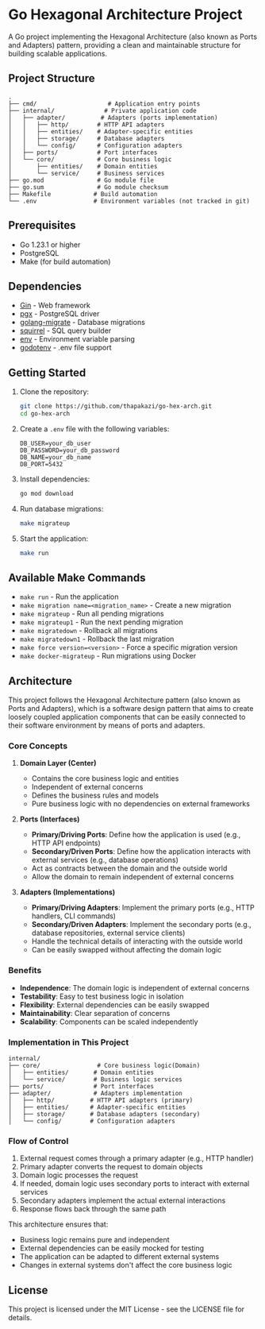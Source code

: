 # Go Hexagonal Architecture Project

A Go project implementing the Hexagonal Architecture (also known as Ports and Adapters) pattern, providing a clean and maintainable structure for building scalable applications.

## Project Structure

```
.
├── cmd/                    # Application entry points
├── internal/              # Private application code
│   ├── adapter/          # Adapters (ports implementation)
│   │   ├── http/        # HTTP API adapters
│   │   ├── entities/    # Adapter-specific entities
│   │   ├── storage/     # Database adapters
│   │   └── config/      # Configuration adapters
│   ├── ports/           # Port interfaces
│   └── core/            # Core business logic
│       ├── entities/    # Domain entities
│       └── service/     # Business services
├── go.mod               # Go module file
├── go.sum               # Go module checksum
├── Makefile            # Build automation
└── .env                # Environment variables (not tracked in git)
```

## Prerequisites

- Go 1.23.1 or higher
- PostgreSQL
- Make (for build automation)

## Dependencies

- [Gin](https://github.com/gin-gonic/gin) - Web framework
- [pgx](https://github.com/jackc/pgx) - PostgreSQL driver
- [golang-migrate](https://github.com/golang-migrate/migrate) - Database migrations
- [squirrel](https://github.com/Masterminds/squirrel) - SQL query builder
- [env](https://github.com/caarlos0/env) - Environment variable parsing
- [godotenv](https://github.com/joho/godotenv) - .env file support

## Getting Started

1. Clone the repository:
   ```bash
   git clone https://github.com/thapakazi/go-hex-arch.git
   cd go-hex-arch
   ```

2. Create a `.env` file with the following variables:
   ```
   DB_USER=your_db_user
   DB_PASSWORD=your_db_password
   DB_NAME=your_db_name
   DB_PORT=5432
   ```

3. Install dependencies:
   ```bash
   go mod download
   ```

4. Run database migrations:
   ```bash
   make migrateup
   ```

5. Start the application:
   ```bash
   make run
   ```

## Available Make Commands

- `make run` - Run the application
- `make migration name=<migration_name>` - Create a new migration
- `make migrateup` - Run all pending migrations
- `make migrateup1` - Run the next pending migration
- `make migratedown` - Rollback all migrations
- `make migratedown1` - Rollback the last migration
- `make force version=<version>` - Force a specific migration version
- `make docker-migrateup` - Run migrations using Docker

## Architecture

This project follows the Hexagonal Architecture pattern (also known as Ports and Adapters), which is a software design pattern that aims to create loosely coupled application components that can be easily connected to their software environment by means of ports and adapters.

### Core Concepts

1. **Domain Layer (Center)**
   - Contains the core business logic and entities
   - Independent of external concerns
   - Defines the business rules and models
   - Pure business logic with no dependencies on external frameworks

2. **Ports (Interfaces)**
   - **Primary/Driving Ports**: Define how the application is used (e.g., HTTP API endpoints)
   - **Secondary/Driven Ports**: Define how the application interacts with external services (e.g., database operations)
   - Act as contracts between the domain and the outside world
   - Allow the domain to remain independent of external concerns

3. **Adapters (Implementations)**
   - **Primary/Driving Adapters**: Implement the primary ports (e.g., HTTP handlers, CLI commands)
   - **Secondary/Driven Adapters**: Implement the secondary ports (e.g., database repositories, external service clients)
   - Handle the technical details of interacting with the outside world
   - Can be easily swapped without affecting the domain logic

### Benefits

- **Independence**: The domain logic is independent of external concerns
- **Testability**: Easy to test business logic in isolation
- **Flexibility**: External dependencies can be easily swapped
- **Maintainability**: Clear separation of concerns
- **Scalability**: Components can be scaled independently

### Implementation in This Project

```
internal/
├── core/                # Core business logic(Domain)
│   ├── entities/       # Domain entities
│   └── service/        # Business logic services
├── ports/              # Port interfaces
├── adapter/            # Adapters implementation
│   ├── http/          # HTTP API adapters (primary)
│   ├── entities/      # Adapter-specific entities
│   ├── storage/       # Database adapters (secondary)
│   └── config/        # Configuration adapters
```

### Flow of Control

1. External request comes through a primary adapter (e.g., HTTP handler)
2. Primary adapter converts the request to domain objects
3. Domain logic processes the request
4. If needed, domain logic uses secondary ports to interact with external services
5. Secondary adapters implement the actual external interactions
6. Response flows back through the same path



This architecture ensures that:
- Business logic remains pure and independent
- External dependencies can be easily mocked for testing
- The application can be adapted to different external systems
- Changes in external systems don't affect the core business logic

## License

This project is licensed under the MIT License - see the LICENSE file for details. 